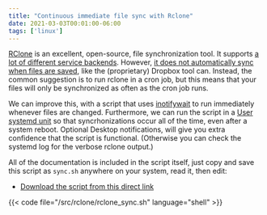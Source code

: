 ```yaml
---
title: "Continuous immediate file sync with Rclone"
date: 2021-03-03T00:01:00-06:00
tags: ['linux']
---
```


[RClone](https://rclone.org/) is an excellent, open-source, file synchronization
tool. It supports [a lot of different service
backends](https://rclone.org/overview/). However, [it does not automatically
sync when files are saved](https://github.com/rclone/rclone/issues/249), like
the (proprietary) Dropbox tool can. Instead, the common suggestion is to run
rclone in a cron job, but this means that your files will only be synchronized
as often as the cron job runs.

We can improve this, with a script that uses
[inotifywait](https://linux.die.net/man/1/inotifywait) to run
immediately whenever files are changed. Furthermore, we can run the
script in a [User systemd
unit](https://wiki.archlinux.org/title/Systemd/User) so that
syncrhonizations occur all of the time, even after a system reboot.
Optional Desktop notifications, will give you extra confidence that
the script is functional. (Otherwise you can check the systemd log for
the verbose rclone output.)

All of the documentation is included in the script itself, just copy and save
this script as `sync.sh` anywhere on your system, read it, then edit:


 * [Download the script from this direct link](https://raw.githubusercontent.com/EnigmaCurry/blog.rymcg.tech/master/src/rclone/rclone_sync.sh)

{{< code file="/src/rclone/rclone_sync.sh" language="shell" >}}
